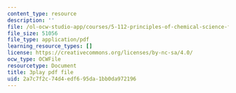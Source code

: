 ```yaml
---
content_type: resource
description: ''
file: /ol-ocw-studio-app/courses/5-112-principles-of-chemical-science-fall-2005/2a7c7f2c74d4edf695da1bb0da972196_sNdTPKvsYXg.pdf
file_size: 51056
file_type: application/pdf
learning_resource_types: []
license: https://creativecommons.org/licenses/by-nc-sa/4.0/
ocw_type: OCWFile
resourcetype: Document
title: 3play pdf file
uid: 2a7c7f2c-74d4-edf6-95da-1bb0da972196
---
```

